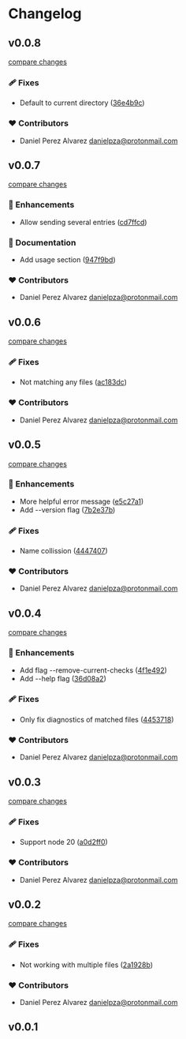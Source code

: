 # Changelog

## v0.0.8

[compare changes](https://github.com/danielpza/ts-ignore-error/compare/v0.0.7...v0.0.8)

### 🩹 Fixes

- Default to current directory ([36e4b9c](https://github.com/danielpza/ts-ignore-error/commit/36e4b9c))

### ❤️ Contributors

- Daniel Perez Alvarez <danielpza@protonmail.com>

## v0.0.7

[compare changes](https://github.com/danielpza/ts-ignore-error/compare/v0.0.6...v0.0.7)

### 🚀 Enhancements

- Allow sending several entries ([cd7ffcd](https://github.com/danielpza/ts-ignore-error/commit/cd7ffcd))

### 📖 Documentation

- Add usage section ([947f9bd](https://github.com/danielpza/ts-ignore-error/commit/947f9bd))

### ❤️ Contributors

- Daniel Perez Alvarez <danielpza@protonmail.com>

## v0.0.6

[compare changes](https://github.com/danielpza/ts-ignore-error/compare/v0.0.5...v0.0.6)

### 🩹 Fixes

- Not matching any files ([ac183dc](https://github.com/danielpza/ts-ignore-error/commit/ac183dc))

### ❤️ Contributors

- Daniel Perez Alvarez <danielpza@protonmail.com>

## v0.0.5

[compare changes](https://github.com/danielpza/ts-ignore-error/compare/v0.0.4...v0.0.5)

### 🚀 Enhancements

- More helpful error message ([e5c27a1](https://github.com/danielpza/ts-ignore-error/commit/e5c27a1))
- Add --version flag ([7b2e37b](https://github.com/danielpza/ts-ignore-error/commit/7b2e37b))

### 🩹 Fixes

- Name collission ([4447407](https://github.com/danielpza/ts-ignore-error/commit/4447407))

### ❤️ Contributors

- Daniel Perez Alvarez <danielpza@protonmail.com>

## v0.0.4

[compare changes](https://github.com/danielpza/ts-ignore-error/compare/v0.0.3...v0.0.4)

### 🚀 Enhancements

- Add flag --remove-current-checks ([4f1e492](https://github.com/danielpza/ts-ignore-error/commit/4f1e492))
- Add --help flag ([36d08a2](https://github.com/danielpza/ts-ignore-error/commit/36d08a2))

### 🩹 Fixes

- Only fix diagnostics of matched files ([4453718](https://github.com/danielpza/ts-ignore-error/commit/4453718))

### ❤️ Contributors

- Daniel Perez Alvarez <danielpza@protonmail.com>

## v0.0.3

[compare changes](https://github.com/danielpza/ts-ignore-error/compare/v0.0.2...v0.0.3)

### 🩹 Fixes

- Support node 20 ([a0d2ff0](https://github.com/danielpza/ts-ignore-error/commit/a0d2ff0))

### ❤️ Contributors

- Daniel Perez Alvarez <danielpza@protonmail.com>

## v0.0.2

[compare changes](https://github.com/danielpza/ts-ignore-error/compare/v0.0.1...v0.0.2)

### 🩹 Fixes

- Not working with multiple files ([2a1928b](https://github.com/danielpza/ts-ignore-error/commit/2a1928b))

### ❤️ Contributors

- Daniel Perez Alvarez <danielpza@protonmail.com>

## v0.0.1

